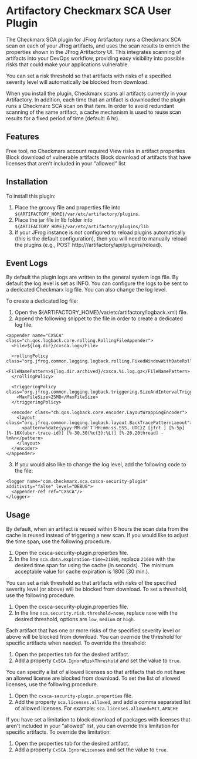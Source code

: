 # Artifactory Checkmarx SCA User Plugin

The Checkmarx SCA plugin for JFrog Artifactory runs a Checkmarx SCA scan on each of your Jfrog artifacts, and uses the scan results to enrich the properties shown in the JFrog Artifactory UI. This integrates scanning of artifacts into your DevOps workflow, providing easy visibility into possible risks that could make your applications vulnerable.

You can set a risk threshold so that artifacts with risks of a specified severity level will automatically be blocked from download.

When you install the plugin, Checkmarx scans all artifacts currently in your Artifactory. In addition, each time that an artifact is downloaded the plugin runs a Checkmarx SCA scan on that item. In order to avoid redundant scanning of the same artifact, a cache mechanism is used to reuse scan results for a fixed period of time (default: 6 hr).


## Features

Free tool, no Checkmarx account required
View risks in artifact properties
Block download of vulnerable artifacts
Block download of artifacts that have licenses that aren't included in your "allowed" list


## Installation

To install this plugin:

1. Place the groovy file and properties file into
   `${ARTIFACTORY_HOME}/var/etc/artifactory/plugins`.
2. Place the jar file in lib folder into
   `${ARTIFACTORY_HOME}/var/etc/artifactory/plugins/lib`
3. If your JFrog instance is not configured to reload plugins automatically (this is the default configuration), then you will need to manually reload the plugins (e.g., POST http://<JFrogURL>/artifactory/api/plugins/reload).


## Event Logs

By default the plugin logs are written to the general system logs file. By default the log level is set as INFO.
You can configure the logs to be sent to a dedicated Checkmarx log file. You can also change the log level.

To create a dedicated log file:
1. Open the ${ARTIFACTORY_HOME}/var/etc/artifactory/logback.xml) file.
2. Append the following snippet to the file in order to create a dedicated log file.
```
<appender name="CXSCA" class="ch.qos.logback.core.rolling.RollingFileAppender">
  <File>${log.dir}/cxsca.log</File>

  <rollingPolicy class="org.jfrog.common.logging.logback.rolling.FixedWindowWithDateRollingPolicy">
    <FileNamePattern>${log.dir.archived}/cxsca.%i.log.gz</FileNamePattern>
  </rollingPolicy>

  <triggeringPolicy class="org.jfrog.common.logging.logback.triggering.SizeAndIntervalTriggeringPolicy">
    <MaxFileSize>25MB</MaxFileSize>
  </triggeringPolicy>

  <encoder class="ch.qos.logback.core.encoder.LayoutWrappingEncoder">
    <layout class="org.jfrog.common.logging.logback.layout.BackTracePatternLayout">   
      <pattern>%date{yyyy-MM-dd'T'HH:mm:ss.SSS, UTC}Z [jfrt ] [%-5p] [%-16X{uber-trace-id}] [%-30.30(%c{3}:%L)] [%-20.20thread] - %m%n</pattern>
    </layout>
  </encoder>
</appender>
```
3. If you would also like to change the log level, add the following code to the file:
```
<logger name="com.checkmarx.sca.cxsca-security-plugin" additivity="false" level="DEBUG">
  <appender-ref ref="CXSCA"/>
</logger>
```

## Usage

By default, when an artifact is reused within 6 hours the scan data from the cache is reused instead of triggering a new scan. If you would like to adjust the time span, use the following procedure.
1. Open the cxsca-security-plugin.properties file.
2. In the line `sca.data.expiration-time=21600`, replace `21600` with the desired time span for using the cache (in seconds).
   The minimum acceptable value for cache expiration is 1800 (30 min.).

You can set a risk threshold so that artifacts with risks of the specified severity level (or above) will be blocked from download. To set a threshold, use the following procedure.
1. Open the cxsca-security-plugin.properties file.
2. In the line `sca.security.risk.threshold=none`, replace `none` with the desired threshold, options are `low`, `medium` or `high`.

Each artifact that has one or more risks of the specified severity level or above will be blocked from download. You can override the threshold for specific artifacts when needed.
To override the threshold:
1. Open the properties tab for the desired artifact.
2. Add a property `CxSCA.IgnoreRiskThreshold` and set the value to `true`.

You can specify a list of allowed licenses so that artifacts that do not have an allowed license are blocked from download. To set the list of allowed licenses, use the following procedure.
1. Open the `cxsca-security-plugin.properties` file.
2. Add the property `sca.licenses.allowed`, and add a comma separated list of allowed licenses. For example:
   `sca.licenses.allowed=MIT,APACHE`

If you have set a limitation to block download of packages with licenses that aren't included in your "allowed" list, you can override this limitation for specific artifacts.
To override the limitation:
1. Open the properties tab for the desired artifact.
2. Add a property `CxSCA.IgnoreLicenses` and set the value to `true`.
